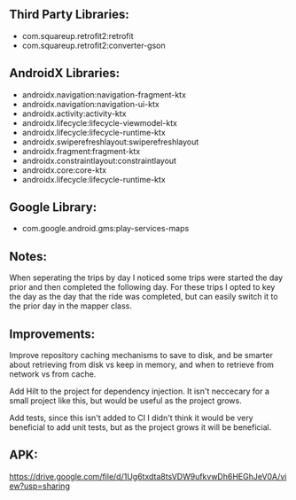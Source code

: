## Third Party Libraries:
- com.squareup.retrofit2:retrofit
- com.squareup.retrofit2:converter-gson

## AndroidX Libraries:
- androidx.navigation:navigation-fragment-ktx
- androidx.navigation:navigation-ui-ktx
- androidx.activity:activity-ktx
- androidx.lifecycle:lifecycle-viewmodel-ktx
- androidx.lifecycle:lifecycle-runtime-ktx
- androidx.swiperefreshlayout:swiperefreshlayout
- androidx.fragment:fragment-ktx
- androidx.constraintlayout:constraintlayout
- androidx.core:core-ktx
- androidx.lifecycle:lifecycle-runtime-ktx

## Google Library:
- com.google.android.gms:play-services-maps

## Notes:
When seperating the trips by day I noticed some trips were started the day prior and then
completed the following day. For these trips I opted to key the day as the day that the ride
was completed, but can easily switch it to the prior day in the mapper class.

## Improvements:
Improve repository caching mechanisms to save to disk, and be smarter about retrieving from 
disk vs keep in memory, and when to retrieve from network vs from cache. 

Add Hilt to the project for dependency injection.
It isn't neccecary for a small project like this, but would be useful as the project grows.

Add tests, since this isn't added to CI I didn't think it would be very beneficial to add unit tests,
but as the project grows it will be beneficial.

## APK: 
https://drive.google.com/file/d/1Ug6txdta8tsVDW9ufkvwDh6HEGhJeV0A/view?usp=sharing
